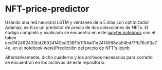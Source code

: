 # NFT-price-predictor

Usando una red neuronal LSTM y ventaneo de a 5 días con optimizador Adamax, se hizo un predictor de precio de dos colecciones de NFTs.
El código completo y explicado se encuentra en este [jupyter notebook](http://34.125.227.157:8080/notebooks/work/Obtencion%20de%20datos.ipynb#) con el token ecd742482430bd26924140ed338f1e1164a01e2414968da54bdf7fb76c63a74e, en el notebook work/Predicción del precio de NFT's.ipynb

Alternativamente, dicho cuaderno y los archivos necesarios para correrlo se encuentran en los archivos de este repositorio.
